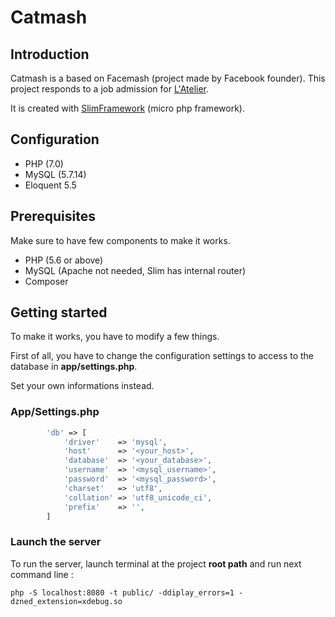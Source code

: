 # Catmash


## Introduction
Catmash is a based on Facemash (project made by Facebook founder). This project responds to a job admission for [L'Atelier](https://latelier.co/).

It is created with [SlimFramework](https://www.slimframework.com/) (micro php framework).

## Configuration

* PHP (7.0)
* MySQL (5.7.14)
* Eloquent 5.5

## Prerequisites

Make sure to have few components to make it works.
* PHP (5.6 or above)
* MySQL (Apache not needed, Slim has internal router)
* Composer

## Getting started

To make it works, you have to modify a few things.

First of all, you have to change the configuration settings to access to the database in **app/settings.php**.

Set your own informations instead.

### App/Settings.php
```php     
        'db' => [
            'driver'    => 'mysql',
            'host'      => '<your_host>',
            'database'  => '<your_database>',
            'username'  => '<mysql_username>',
            'password'  => '<mysql_password>',
            'charset'   => 'utf8',
            'collation' => 'utf8_unicode_ci',
            'prefix'    => '',
        ]
```
### Launch the server

To run the server, launch terminal at the project **root path** and run next command line :

`php -S localhost:8080 -t public/ -ddiplay_errors=1 -dzned_extension=xdebug.so`
